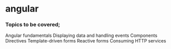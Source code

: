 # angular

### Topics to be covered;

Angular fundamentals
Displaying data and handling events
Components
Directives
Template-driven forms
Reactive forms
Consuming HTTP services
